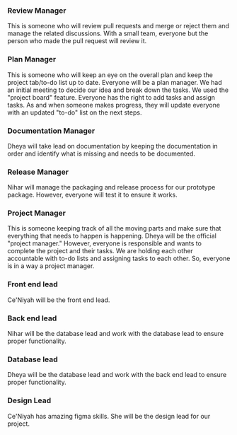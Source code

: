 ### Review Manager
This is someone who will review pull requests and merge or reject them and manage the related discussions. With a small team, everyone but the person who made the pull request will review it.

### Plan Manager
This is someone who will keep an eye on the overall plan and keep the project tab/to-do list up to date. Everyone will be a plan manager. We had an initial meeting to decide our idea and break down the tasks. We used the "project board" feature. Everyone has the right to add tasks and assign tasks. As and when someone makes progress, they will update everyone with an updated "to-do" list on the next steps.

### Documentation Manager
Dheya will take lead on documentation by keeping the documentation in order and identify what is missing and needs to be documented.

### Release Manager
Nihar will manage the packaging and release process for our prototype package. However, everyone will test it to ensure it works.

### Project Manager
This is someone keeping track of all the moving parts and make sure that everything that needs to happen is happening. Dheya will be the official "project manager." However, everyone is responsible and wants to complete the project and their tasks. We are holding each other accountable with to-do lists and assigning tasks to each other. So, everyone is in a way a project manager.

### Front end lead
Ce'Niyah will be the front end lead.

### Back end lead
Nihar will be the database lead and work with the database lead to ensure proper functionality.

### Database lead
Dheya will be the database lead and work with the back end lead to ensure proper functionality.

### Design Lead
Ce'Niyah has amazing figma skills. She will be the design lead for our project.
